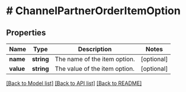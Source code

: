# # ChannelPartnerOrderItemOption

## Properties

Name | Type | Description | Notes
------------ | ------------- | ------------- | -------------
**name** | **string** | The name of the item option. | [optional]
**value** | **string** | The value of the item option. | [optional]

[[Back to Model list]](../../README.md#models) [[Back to API list]](../../README.md#endpoints) [[Back to README]](../../README.md)
